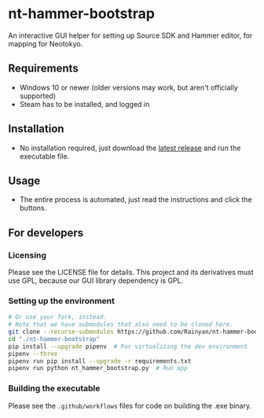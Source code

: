 # nt-hammer-bootstrap

An interactive GUI helper for setting up Source SDK and Hammer editor, for mapping for Neotokyo.

## Requirements

* Windows 10 or newer (older versions may work, but aren't officially supported)
* Steam has to be installed, and logged in

## Installation

* No installation required, just download the [latest release](https://github.com/Rainyan/nt-hammer-bootstrap/releases/latest) and run the executable file.

## Usage

* The entire process is automated, just read the instructions and click the buttons.

## For developers

### Licensing

Please see the LICENSE file for details. This project and its derivatives must use GPL, because our GUI library dependency is GPL.

### Setting up the environment

```bash
# Or use your fork, instead.
# Note that we have submodules that also need to be cloned here.
git clone --recurse-submodules https://github.com/Rainyan/nt-hammer-bootstrap
cd "./nt-hammer-bootstrap"
pip install --upgrade pipenv  # For virtualizing the dev environment
pipenv --three
pipenv run pip install --upgrade -r requirements.txt
pipenv run python nt_hammer_bootstrap.py  # Run app
```

### Building the executable

Please see the `.github/workflows` files for code on building the .exe binary.

